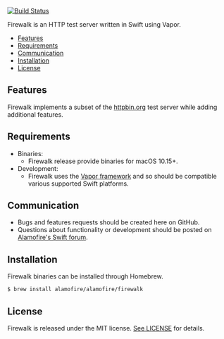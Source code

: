 [![Build Status](https://github.com/Alamofire/Firewalk/workflows/Firewalk%20CI/badge.svg?branch=master)](https://github.com/Alamofire/Firewalk/actions)

Firewalk is an HTTP test server written in Swift using Vapor.

- [Features](#features)
- [Requirements](#requirements)
- [Communication](#communication)
- [Installation](#installation)
- [License](#license)

## Features
Firewalk implements a subset of the [httpbin.org](https://httpbin.org) test server while adding additional features.

## Requirements
- Binaries:
	- Firewalk release provide binaries for macOS 10.15+.
- Development:
	- Firewalk uses the [Vapor framework](https://vapor.codes) and so should be compatible various supported Swift platforms.

## Communication
- Bugs and features requests should be created here on GitHub.
- Questions about functionality or development should be posted on [Alamofire's Swift forum](https://forums.swift.org/c/related-projects/alamofire/37).

## Installation
Firewalk binaries can be installed through Homebrew.
```bash
$ brew install alamofire/alamofire/firewalk
```

## License
Firewalk is released under the MIT license. [See LICENSE](https://github.com/Alamofire/Firewalk/blob/master/LICENSE) for details.
